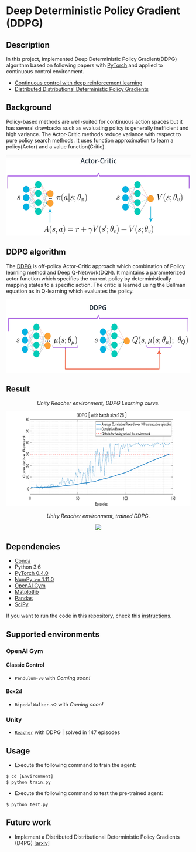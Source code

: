 # Deep Deterministic Policy Gradient (DDPG)

## Description
In this project, implemented Deep Deterministic Policy Gradient(DDPG) algorithm based on following papers with [PyTorch](https://www.pytorch.org/) and applied to continuous control environment.

- [Continuous control with deep reinforcement learning](https://arxiv.org/abs/1509.02971)
- [Distributed Distributional Deterministic Policy Gradients](https://arxiv.org/abs/1804.08617)

## Background
Policy-based methods are well-suited for continuous action spaces but it has several drawbacks suck as evaluating policy is generally inefficient and high variance. The Actor-Critic methods reduce variance with respect to pure policy search methods. It uses function approximation to learn a policy(Actor) and a value function(Critic).

<p align="center">
    <img src="../assets/actor_critic.png" height="220px">
</p>

## DDPG algorithm
The [DDPG](https://arxiv.org/abs/1509.02971) is off-policy Actor-Critic approach which combination of Policy learning method and Deep Q-Network(DQN). It maintains a parameterized actor function which specifies the current policy by deterministically mapping states to a specific action. The critic is learned using the Bellman equation as in Q-learning which evaluates the policy.

<p align="center">
    <img src="../assets/ddpg.png" height="200px">
</p>

## Result
<p align="center">
    <em>Unity Reacher environment, DDPG Learning curve.</em>
</p>
<p align="center">
    <img src="./Reacher/docs/best_score_history.png" height="260">
</p>

<p align="center">
    <em>Unity Reacher environment, trained DDPG.</em>
</p>
<p align="center">
    <img src="../assets/reacher_ddpg_test.gif" height="250px">
</p>

## Dependencies
- [Conda](https://conda.io/docs/user-guide/install/index.html)
- Python 3.6
- [PyTorch 0.4.0](http://pytorch.org/)
- [NumPy >= 1.11.0](http://www.numpy.org/)
- [OpenAI Gym](https://github.com/openai/gym)
- [Matplotlib](https://matplotlib.org/)
- [Pandas](https://pandas.pydata.org/)
- [SciPy](https://www.scipy.org/)

If you want to run the code in this repository, check this [instructions](https://github.com/dganbold/deep_reinforcement_learning).

## Supported environments

### OpenAI Gym

#### Classic Control
- `Pendulum-v0` with _Coming soon!_

#### Box2d
- `BipedalWalker-v2` with _Coming soon!_

### Unity
- [`Reacher`](https://github.com/dganbold/deep_reinforcement_learning/tree/master/DDPG/Reacher) with DDPG | solved in 147 episodes

## Usage

- Execute the following command to train the agent:

```
$ cd [Environment]
$ python train.py
```

- Execute the following command to test the pre-trained agent:

```
$ python test.py
```

## Future work
- Implement a Distributed Distributional Deterministic Policy Gradients (D4PG) [[arxiv]](https://arxiv.org/abs/1804.08617)
